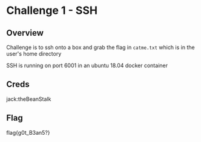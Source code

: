 # Challenge 1 - SSH

## Overview 

Challenge is to ssh onto a box and grab the flag in `catme.txt` which is in the user's home directory

SSH is running on port 6001 in an ubuntu 18.04 docker container

## Creds

jack:theBeanStalk


## Flag

flag{g0t_B3an5?}